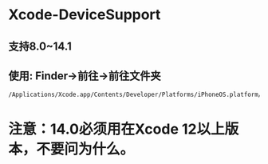 # Xcode-DeviceSupport
## 支持8.0~14.1
## 使用: Finder->前往->前往文件夹
```
/Applications/Xcode.app/Contents/Developer/Platforms/iPhoneOS.platform/DeviceSupport
```

# 注意：14.0必须用在Xcode 12以上版本，不要问为什么。
